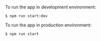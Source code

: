 
To run the app in development environment:
```
$ npm run start:dev
```

To run the app in production environment:
```
$ npm run start
```